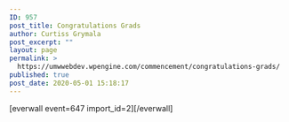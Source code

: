 ```yaml
---
ID: 957
post_title: Congratulations Grads
author: Curtiss Grymala
post_excerpt: ""
layout: page
permalink: >
  https://umwwebdev.wpengine.com/commencement/congratulations-grads/
published: true
post_date: 2020-05-01 15:18:17
---
```

<!-- wp:shortcode -->
[everwall event=647 import_id=2][/everwall]
<!-- /wp:shortcode -->

<!-- wp:nextpage -->
<!--nextpage-->
<!-- /wp:nextpage -->